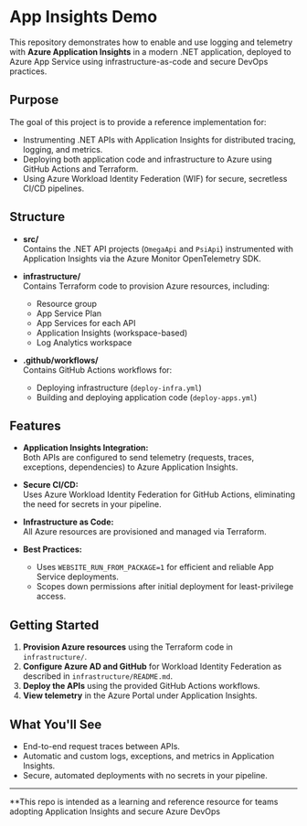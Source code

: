 # App Insights Demo

This repository demonstrates how to enable and use logging and telemetry with **Azure Application Insights** in a modern .NET application, deployed to Azure App Service using infrastructure-as-code and secure DevOps practices.

## Purpose

The goal of this project is to provide a reference implementation for:
- Instrumenting .NET APIs with Application Insights for distributed tracing, logging, and metrics.
- Deploying both application code and infrastructure to Azure using GitHub Actions and Terraform.
- Using Azure Workload Identity Federation (WIF) for secure, secretless CI/CD pipelines.

## Structure

- **src/**  
  Contains the .NET API projects (`OmegaApi` and `PsiApi`) instrumented with Application Insights via the Azure Monitor OpenTelemetry SDK.

- **infrastructure/**  
  Contains Terraform code to provision Azure resources, including:
  - Resource group
  - App Service Plan
  - App Services for each API
  - Application Insights (workspace-based)
  - Log Analytics workspace

- **.github/workflows/**  
  Contains GitHub Actions workflows for:
  - Deploying infrastructure (`deploy-infra.yml`)
  - Building and deploying application code (`deploy-apps.yml`)

## Features

- **Application Insights Integration:**  
  Both APIs are configured to send telemetry (requests, traces, exceptions, dependencies) to Azure Application Insights.

- **Secure CI/CD:**  
  Uses Azure Workload Identity Federation for GitHub Actions, eliminating the need for secrets in your pipeline.

- **Infrastructure as Code:**  
  All Azure resources are provisioned and managed via Terraform.

- **Best Practices:**  
  - Uses `WEBSITE_RUN_FROM_PACKAGE=1` for efficient and reliable App Service deployments.
  - Scopes down permissions after initial deployment for least-privilege access.

## Getting Started

1. **Provision Azure resources** using the Terraform code in `infrastructure/`.
2. **Configure Azure AD and GitHub** for Workload Identity Federation as described in `infrastructure/README.md`.
3. **Deploy the APIs** using the provided GitHub Actions workflows.
4. **View telemetry** in the Azure Portal under Application Insights.

## What You'll See

- End-to-end request traces between APIs.
- Automatic and custom logs, exceptions, and metrics in Application Insights.
- Secure, automated deployments with no secrets in your pipeline.

---

**This repo is intended as a learning and reference resource for teams adopting Application Insights and secure Azure DevOps